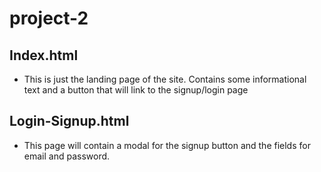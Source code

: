 # project-2

## Index.html
- This is just the landing page of the site.  Contains some informational text and a button that will link to the signup/login page

## Login-Signup.html
- This page will contain a modal for the signup button and the fields for email and password.